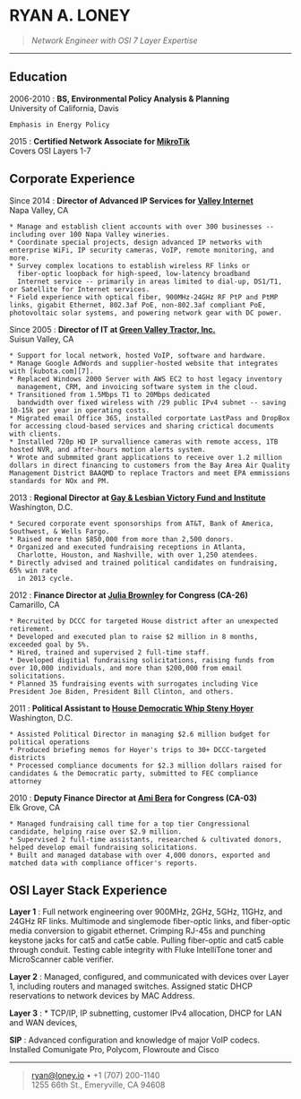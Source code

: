 RYAN A. LONEY
=============

>   *Network Engineer with OSI 7 Layer Expertise*

----

Education
---------

2006-2010
:   **BS, Environmental Policy Analysis & Planning**  
    University of California, Davis  

    Emphasis in Energy Policy  

2015
:   **Certified Network Associate for [MikroTik](http://routeros.com)**  
    Covers OSI Layers 1-7


Corporate Experience
--------------------


Since 2014
:   **Director of Advanced IP Services for [Valley Internet][2]**  
    Napa Valley, CA

    * Manage and establish client accounts with over 300 businesses -- including over 100 Napa Valley wineries.
    * Coordinate special projects, design advanced IP networks with enterprise WiFi, IP security cameras, VoIP, remote monitoring, and more. 
    * Survey complex locations to establish wireless RF links or
	  fiber-optic loopback for high-speed, low-latency broadband
	  Internet service -- primarily in areas limited to dial-up, DS1/T1, or Satellite for Internet services.
    * Field experience with optical fiber, 900MHz-24GHz RF PtP and PtMP links, gigabit Ethernet, 802.3af PoE, non-802.3af compliant PoE, photovoltaic solar systems, and powering network gear with DC power.


Since 2005
:   **Director of IT at [Green Valley Tractor, Inc.][1]**  
    Suisun Valley, CA

    * Support for local network, hosted VoIP, software and hardware. 
    * Manage Google AdWords and supplier-hosted website that integrates with [kubota.com][7].
    * Replaced Windows 2000 Server with AWS EC2 to host legacy inventory
      management, CRM, and invoicing software system in the cloud.
    * Transitioned from 1.5Mbps T1 to 20Mbps dedicated
      bandwidth over fixed wireless with /29 public IPv4 subnet -- saving 10-15k per year in operating costs.
    * Migrated email Office 365, installed corportate LastPass and DropBox for accessing cloud-based services and sharing crictical documents with clients. 
    * Installed 720p HD IP survallience cameras with remote access, 1TB hosted NVR, and after-hours motion alerts system.
    * Wrote and submmited grant applications to receive over 1.2 million dollars in direct financing to customers from the Bay Area Air Quality Management District BAAQMD to replace Tractors and meet EPA emmissions standards for NOx and PM.


2013
:   **Regional Director at [Gay & Lesbian Victory Fund and
Institute][3]**  
    Washington, D.C.

    * Secured corporate event sponsorships from AT&T, Bank of America, Southwest, & Wells Fargo.
    * Raised more than $850,000 from more than 2,500 donors.
    * Organized and executed fundraising receptions in Atlanta,
      Charlotte, Houston, and Nashville, with over 1,250 atendees.
    * Directly advised and trained political candidates on fundraising, 65% win rate
      in 2013 cycle.

2012
:   **Finance Director at [Julia Brownley][4] for Congress (CA-26)**  
    Camarillo, CA

    * Recruited by DCCC for targeted House district after an unexpected retirement. 
    * Developed and executed plan to raise $2 million in 8 months, exceeded goal by 5%.
    * Hired, trained and supervised 2 full-time staff.
    * Developed digitial fundraising solicitations, raising funds from over 10,000 individuals, and more than $200,000 from email solicitations.
    * Planned 35 fundraising events with surrogates including Vice President Joe Biden, President Bill Clinton, and others.

2011
:   **Political Assistant to [House Democratic Whip Steny Hoyer][5]**  
    Washington, D.C.

    * Assisted Political Director in managing $2.6 million budget for political operations
    * Produced briefing memos for Hoyer's trips to 30+ DCCC-targeted districts
    * Processed compliance documents for $2.3 million dollars raised for candidates & the Democratic party, submitted to FEC compliance attorney

2010
:   **Deputy Finance Director at [Ami Bera][6] for Congress (CA-03)**  
    Elk Grove, CA

    * Managed fundraising call time for a top tier Congressional candidate, helping raise over $2.9 million. 
    * Supervised 2 full-time assistants, researched & cultivated donors, helped develop email fundraising solicitations.
    * Built and managed database with over 4,000 donors, exported and matched data with compliance officer's reports.   


OSI Layer Stack Experience
--------------------------

**Layer 1**
:   Full network engineering over 900MHz, 2GHz, 5GHz, 11GHz, and 24GHz RF links.
    Multimode and singlemode fiber-optic links, and fiber-optic media conversion to gigabit ethernet.
    Crimping RJ-45s and punching keystone jacks for cat5 and cat5e cable.
    Pulling fiber-optic and cat5 cable through conduit.
    Testing cable integrity with Fluke IntelliTone toner and MicroScanner cable verifier.

**Layer 2**
:   Managed, configured, and communicated with devices over Layer 1, including routers and managed switches.
    Assigned static DHCP reservations to network devices by MAC Address.

**Layer 3**
:  * TCP/IP, IP subnetting, customer IPv4 allocation, DHCP for LAN and WAN devices, 

**SIP**
:   Advanced configuration and knowledge of major VoIP codecs.
    Installed Comunigate Pro, Polycom, Flowroute and Cisco

----

> <ryan@loney.io> • +1 (707) 200-1140 \
>  1255 66th St., Emeryville, CA 94608


[1]: http://greenvalleytractor.com
[2]: http://valleyinternet.com/
[3]: http://victoryfund.org
[4]: http://juliabrownley.house.gov
[5]: http://democraticwhip.gov/
[6]: http://bera.house.gov
[7]: http://www.kubota.com/
